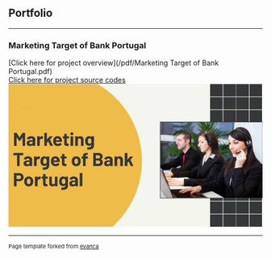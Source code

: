 ## Portfolio

---

### Marketing Target of Bank Portugal

[Click here for project overview](/pdf/Marketing Target of Bank Portugal.pdf)<br>
<a href="https://colab.research.google.com/drive/1wZtke2XyGNFWrUpg5XyiZb7eIqwlsLqf?usp=sharing">Click here for project source codes</a><br>
<img src="images/Marketing Target of Bank Portugal.jpg?raw=true"/>

---
<p style="font-size:11px">Page template forked from <a href="https://github.com/evanca/quick-portfolio">evanca</a></p>
<!-- Remove above link if you don't want to attibute -->
